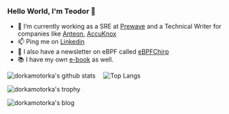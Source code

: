 ### Hello World, I'm Teodor 👋
- 🔭 I’m currently working as a SRE at [Prewave](https://www.prewave.com/) and a Technical Writer for companies like [Anteon](https://getanteon.com/), [AccuKnox](https://www.accuknox.com/)
- 📫 Ping me on [Linkedin](https://www.linkedin.com/in/teodor-janez-podobnik/)
- 📰 I also have a newsletter on eBPF called [eBPFChirp](https://ebpfchirp.substack.com/)
- 📚 I have my own [e-book](https://dorkamotorka.gumroad.com/l/beyord-your-horizon-tjp) as well.

![dorkamotorka's github stats](https://github-readme-stats.vercel.app/api?username=dorkamotorka&show_icons=true&line_height=21&show_icons=true&theme=nord)
<span style="display:inline-block; width: 10px;"></span>
![Top Langs](https://github-readme-stats.vercel.app/api/top-langs/?username=dorkamotorka&show_icons=true&layout=compact&theme=nord&count_private=truecount_private=true)

![dorkamotorka's trophy](https://github-profile-trophy.vercel.app/?username=dorkamotorka&theme=nord&column=7&margin-w=10&margin-h=15)

![dorkamotorka's blog](https://github-read-medium.vercel.app/latest?username=cloudchirp&limit=6&theme=nord)
